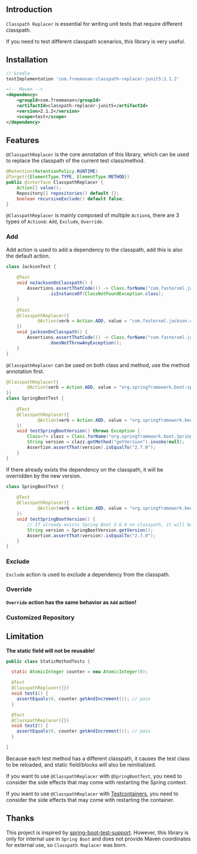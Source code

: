 ## Introduction

`Classpath Replacer` is essential for writing unit tests that require different classpath. 

If you need to test different classpath scenarios, this library is very useful.

## Installation

```groovy
// Gradle
testImplementation 'com.freemanan:classpath-replacer-junit5:2.1.2'
```

```xml
<!-- Maven -->
<dependency>
    <groupId>com.freemanan</groupId>
    <artifactId>classpath-replacer-junit5</artifactId>
    <version>2.1.2</version>
    <scope>test</scope>
</dependency>
```

## Features

`@ClasspathReplacer` is the core annotation of this library, which can be used to replace the classpath of the current test class/method.

```java
@Retention(RetentionPolicy.RUNTIME)
@Target({ElementType.TYPE, ElementType.METHOD})
public @interface ClasspathReplacer {
    Action[] value();
    Repository[] repositories() default {};
    boolean recursiveExclude() default false;
}
```

`@ClasspathReplacer` is mainly composed of multiple `Action`s, there are 3 types of `Action`s: `Add`, `Exclude`, `Override`.

### Add

Add action is used to add a dependency to the classpath, add this is also the default action.

```java
class JacksonTest {
    
    @Test
    void noJacksonOnClasspath() {
        Assertions.assertThatCode(() -> Class.forName("com.fasterxml.jackson.databind.ObjectMapper"))
                .isInstanceOf(ClassNotFoundException.class);
    }
    
    @Test
    @ClasspathReplacer({
            @Action(verb = Action.ADD, value = "com.fasterxml.jackson.core:jackson-databind:2.14.2"),
    })
    void jacksonOnClasspath() {
        Assertions.assertThatCode(() -> Class.forName("com.fasterxml.jackson.databind.ObjectMapper"))
                .doesNotThrowAnyException();
    }
}
```

`@ClasspathReplacer` can be used on both class and method, use the method annotation first.

```java
@ClasspathReplacer({
        @Action(verb = Action.ADD, value = "org.springframework.boot:spring-boot-starter:2.6.0"),
})
class SpringBootTest {
    
    @Test
    @ClasspathReplacer({
            @Action(verb = Action.ADD, value = "org.springframework.boot:spring-boot-starter:2.7.0"),
    })
    void testSpringBootVersion() throws Exception {
        Class<?> clazz = Class.forName("org.springframework.boot.SpringBootVersion");
        String version = clazz.getMethod("getVersion").invoke(null);
        Assertion.assertThat(version).isEqualTo("2.7.0");
    }
}
```

If there already exists the dependency on the classpath, it will be overridden by the new version.

```java
class SpringBootTest {
    
    @Test
    @ClasspathReplacer({
            @Action(verb = Action.ADD, value = "org.springframework.boot:spring-boot-starter:2.7.0"),
    })
    void testSpringBootVersion() {
        // If already exists Spring Boot 2.6.0 on classpath, it will be overridden by 2.7.0
        String version = SpringBootVersion.getVersion();
        Assertion.assertThat(version).isEqualTo("2.7.0");
    }
}
```

### Exclude

`Exclude` action is used to exclude a dependency from the classpath.

### Override

**`Override` action has the same behavior as `Add` action!**

### Customized Repository

## Limitation

**The static field will not be reusable!**

```java
public class StaticMethodTests {

  static AtomicInteger counter = new AtomicInteger(0);

  @Test
  @ClasspathReplacer({})
  void test1() {
    assertEquals(0, counter.getAndIncrement()); // pass
  }

  @Test
  @ClasspathReplacer({})
  void test2() {
    assertEquals(0, counter.getAndIncrement()); // pass
  }

}
```

Because each test method has a different classpath, it causes the test class to be reloaded, and static field/blocks will also be reinitialized.

If you want to use `@ClasspathReplacer` with `@SpringBootTest`, you need to consider the side effects that may come with restarting the Spring context.

If you want to use `@ClasspathReplacer` with [Testcontainers](https://www.testcontainers.org/), you need to consider the side effects that may come with restarting the container.

## Thanks

This project is inspired
by [spring-boot-test-support](https://github.com/spring-projects/spring-boot/tree/main/spring-boot-project/spring-boot-tools/spring-boot-test-support).
However, this library is only for internal use in `Spring Boot` and does not provide Maven coordinates for external use,
so `Classpath Replacer` was born.
